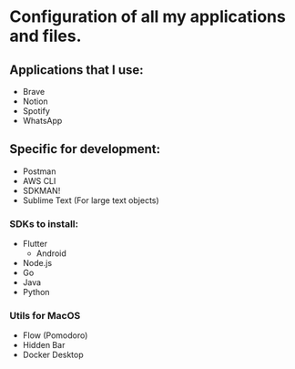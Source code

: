 # Configuration of all my applications and files.

## Applications that I use:
- Brave
- Notion
- Spotify
- WhatsApp

## Specific for development:
- Postman
- AWS CLI
- SDKMAN!
- Sublime Text (For large text objects)

### SDKs to install:
- Flutter
    - Android
- Node.js
- Go
- Java
- Python

### Utils for MacOS
- Flow (Pomodoro)
- Hidden Bar
- Docker Desktop
